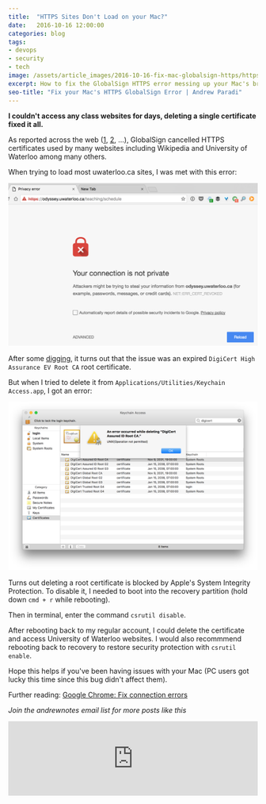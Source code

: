 ```yaml
---
title:  "HTTPS Sites Don't Load on your Mac?"
date:   2016-10-16 12:00:00
categories: blog
tags:
- devops
- security
- tech
image: /assets/article_images/2016-10-16-fix-mac-globalsign-https/https-error.png
excerpt: How to fix the GlobalSign HTTPS error messing up your Mac's browser
seo-title: "Fix your Mac's HTTPS GlobalSign Error | Andrew Paradi"
---
```


**I couldn't access any class websites for days, deleting a single certificate fixed it all.**

As reported across the web ([1](http://www.computerworld.com/article/3131487/security/globalsign-certificate-revocation-error-leaves-some-sites-inaccessible.html), [2](http://www.theregister.co.uk/2016/10/13/globalsigned_off/), ...), GlobalSign cancelled HTTPS certificates used by many websites including Wikipedia and University of Waterloo among many others.

When trying to load most uwaterloo.ca sites, I was met with this error:

![GlobalSign HTTPS Error in Google Chrome](/assets/article_images/2016-10-16-fix-mac-globalsign-https/https-error.png)

After some [digging](https://support.google.com/chrome/answer/6098869?visit_id=0-636122317658295463-3726611247&rd=1), it turns out that the issue was an expired `DigiCert High Assurance EV Root CA` root certificate.

But when I tried to delete it from `Applications/Utilities/Keychain Access.app`, I got an error:

![Deleting a root certificate error](/assets/article_images/2016-10-16-fix-mac-globalsign-https/keychain-error.png)

Turns out deleting a root certificate is blocked by Apple's System Integrity Protection. To disable it, I needed to boot into the recovery partition (hold down `cmd + r` while rebooting).

Then in terminal, enter the command `csrutil disable`.

After rebooting back to my regular account, I could delete the certificate and access University of Waterloo websites. I would also recommmend rebooting back to recovery to restore security protection with `csrutil enable`.

Hope this helps if you've been having issues with your Mac (PC users got lucky this time since this bug didn't affect them).

Further reading: [Google Chrome: Fix connection errors](https://support.google.com/chrome/answer/6098869?visit_id=0-636122317658295463-3726611247&rd=1) 

*Join the andrewnotes email list for more posts like this*

<script src="https://blitzen.com/scripts/blitzenForm.js" type="text/javascript"></script> <iframe src="https://andrew.blitzen.com/form/andrewnotes-footer-1?page=20161016-globalsign" id="017ce06a18c93534f49cdb840176f9" onload="resizeCrossDomainIframe('017ce06a18c93534f49cdb840176f9', 'https://andrew.blitzen.com');" width="100%" style="border: none;" resize="true"></iframe>